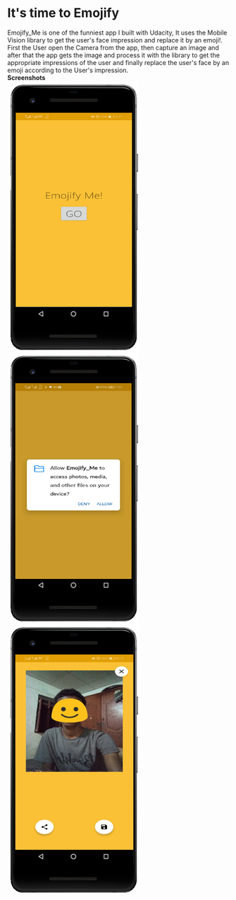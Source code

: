 <h1>It's time to Emojify</h1>
Emojify_Me is one of the funniest app I built with Udacity, It uses the Mobile Vision library
to get the user's face impression and replace it by an emoji!.
First the User open the Camera from the app, then capture an image and after that the app gets the
image and process it with the library to get the appropriate impressions
of the user and finally replace the user's face by an emoji according to the User's impression.
</br>
 <b>Screenshots</b></br>
 <img src="https://github.com/3li-7assan-Dev1712/Emojify_Me/blob/master/emojify_me_1.png" alt="Emojify Me Screenshot">
 <img src="https://github.com/3li-7assan-Dev1712/Emojify_Me/blob/master/emojify_me_2.png" alt="Emojify Me Screenshot">
 <img src="https://github.com/3li-7assan-Dev1712/Emojify_Me/blob/master/emojify_me_3.png" alt="Emojify Me Screenshot"></br>
